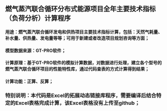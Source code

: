 ## 燃气蒸汽联合循环分布式能源项目全年主要技术指标（负荷分析）计算程序
#### 用途：燃气蒸汽联合循环发电和供热项目主要技术指标计算，包括：天然气耗量、补水量、供热量、发电量等等；可用于新建或者改造项目规划咨询等方面；
#### 模型数据来源：GT-PRO软件；
#### 计算原理：基于GT-PRO软件的模拟计算数据，对数据进行处理，建立各个型号的燃气蒸汽联合循环项目的性能特性库，通过代码查表的方式计算得到结果；
#### 计算功能：正算、反算；

### 特别说明：本代码是Excel的拓展动态链接库程序，需要编译后结合特定的Excel表格完成计算，该Excel表格没有上传至github；
